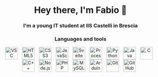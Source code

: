 <h1 align='center'>Hey there, I'm Fabio 👋</h1>
<h3 align='center'>I'm a young IT student at IIS Castelli in Brescia</h3>

<h3 align='center'>Languages and tools</h3>

<div align='center'>
  <img align="center" alt="VSC" width="40px" src="https://cdn.jsdelivr.net/gh/devicons/devicon/icons/vscode/vscode-original.svg" style="padding-right:10px;" />

  <img align="center" alt="HTML5" width="40px" src="https://cdn.jsdelivr.net/gh/devicons/devicon/icons/html5/html5-original.svg" style="padding-right:10px;" />

  <img align="center" alt="CSS3" width="40px" src="https://cdn.jsdelivr.net/gh/devicons/devicon/icons/css3/css3-original.svg" style="padding-right:10px;" />

  <img align="center" alt="JavaScript" width="40px" src="https://cdn.jsdelivr.net/gh/devicons/devicon/icons/javascript/javascript-original.svg" style="padding-right:10px;" />
  
  <img align="center" alt="Svelte" width="40px" src="https://cdn.jsdelivr.net/gh/devicons/devicon/icons/svelte/svelte-original.svg" style="padding-right:10px;" />

  <img align="center" alt="Processing" width="40px" src="https://cdn.jsdelivr.net/gh/devicons/devicon/icons/processing/processing-original.svg" style="padding-right:10px;" />

  <img align="center" alt="Python" width="40px" src="https://cdn.jsdelivr.net/gh/devicons/devicon/icons/python/python-plain.svg" style="padding-right:10px;" />

  <img align="center" alt="Java" width="40px" src="https://cdn.jsdelivr.net/gh/devicons/devicon/icons/java/java-original.svg" style="padding-right:10px;" />

  <img align="center" alt="C" width="40px" src="https://cdn.jsdelivr.net/gh/devicons/devicon/icons/c/c-original.svg" style="padding-right:10px;" />

  <img align="center" alt="C++" width="40px" src="https://cdn.jsdelivr.net/gh/devicons/devicon/icons/cplusplus/cplusplus-original.svg" style="padding-right:10px;" />

  <img align="center" alt="Node.js" width="40px" src="https://cdn.jsdelivr.net/gh/devicons/devicon/icons/nodejs/nodejs-original.svg" style="padding-right:10px;" />

  <img align="center" alt="PHP" width="40px" src="https://cdn.jsdelivr.net/gh/devicons/devicon/icons/php/php-plain.svg" style="padding-right:10px;" />

  <img align="center" alt="MySQL" width="40px" src="https://cdn.jsdelivr.net/gh/devicons/devicon/icons/mysql/mysql-original.svg" style="padding-right:10px;" />

  <img align="center" alt="Arduino" width="40px" src="https://cdn.jsdelivr.net/gh/devicons/devicon/icons/arduino/arduino-original.svg" style="padding-right:10px;" /> 

  <img align="center" alt="Git" width="40px" src="https://cdn.jsdelivr.net/gh/devicons/devicon/icons/git/git-original.svg" style="padding-right:10px;" />

  <img align="center" alt="GitHub" width="40px" src="https://user-images.githubusercontent.com/3369400/139447912-e0f43f33-6d9f-45f8-be46-2df5bbc91289.png" style="padding-right:10px;" />
</div>